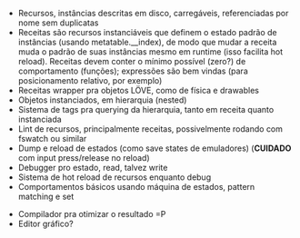 - Recursos, instâncias descritas em disco, carregáveis, referenciadas por nome sem duplicatas
- Receitas são recursos instanciáveis que definem o estado padrão de instâncias (usando metatable.__index),
  de modo que mudar a receita muda o padrão de suas instâncias mesmo em runtime (isso facilita hot reload).
  Receitas devem conter o mínimo possível (zero?) de comportamento (funções);
  expressões são bem vindas (para posicionamento relativo, por exemplo)
- Receitas wrapper pra objetos LÖVE, como de física e drawables
- Objetos instanciados, em hierarquia (nested)
- Sistema de tags pra querying da hierarquia, tanto em receita quanto instanciada
- Lint de recursos, principalmente receitas, possivelmente rodando com fswatch ou similar
- Dump e reload de estados (como save states de emuladores) (**CUIDADO** com input press/release no reload)
- Debugger pro estado, read, talvez write
- Sistema de hot reload de recursos enquanto debug
- Comportamentos básicos usando máquina de estados, pattern matching e set

+ Compilador pra otimizar o resultado =P
+ Editor gráfico?